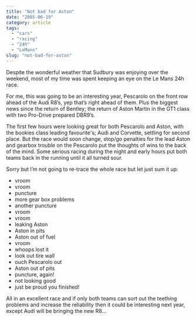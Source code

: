 ```yaml
---
title: "Not bad for Aston"
date: "2005-06-19"
category: article
tags:
  - "cars"
  - "racing"
  - "24h"
  - "LeMans"
slug: "not-bad-for-aston"
---
```


 <!-- [![DBR9](/images/20455164_87240408ad_m.jpg)](https://www.flickr.com/photos/funkylarma/20455164/ "DBR9") -->

Despite the wonderful weather that Sudbury was enjoying over the weekend, most of my time was spent keeping an eye on the Le Mans 24h race.

For me, this was going to be an interesting year, Pescarolo on the front row ahead of the Audi R8’s, yep that’s right ahead of them. Plus the biggest news since the return of Bentley; the return of Aston Martin in the GT1 class with two Pro-Drive prepared DBR9’s.

The first few hours were looking great for both Pescarolo and Aston, with the bookies class leading favourite's; Audi and Corvette, settling for second place. But the race would soon change, stop/go penalties for the lead Aston and gearbox trouble on the Pescarolo put the thoughts of wins to the back of the mind. Some serious racing during the night and early hours put both teams back in the running until it all turned sour.

Sorry but I’m not going to re-trace the whole race but let just sum it up:

- vroom
- vroom
- puncture
- more gear box problems
- another puncture
- vroom
- vroom
- leaking Aston
- Aston in pits
- Aston out of fuel
- vroom
- whoops lost it
- look out tire wall
- ouch Pescarolo out
- Aston out of pits
- puncture, again!
- not looking good
- just be proud you finished!

All in an excellent race and if only both teams can sort out the teething problems and increase the reliability then it could be interesting next year, except Audi will be bringing the new R8…
